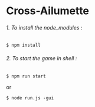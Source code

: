 # Cross-Ailumette


###### 1. To install the node_modules :
```shell
$ npm install
```

###### 2. To start the game in shell :
```shell
$ npm run start
```
or
```shell
$ node run.js -gui
```

